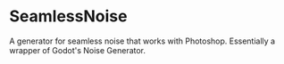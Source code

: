 # SeamlessNoise
 A generator for seamless noise that works with Photoshop. Essentially a wrapper of Godot's Noise Generator.
